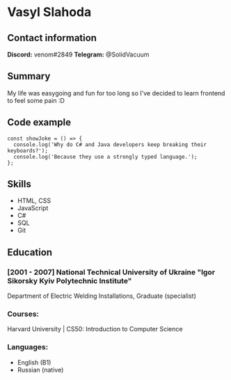 # Vasyl Slahoda

## Contact information
**Discord:** venom#2849
**Telegram:** @SolidVacuum

## Summary
My life was easygoing and fun for too long so I've decided to learn frontend to feel some pain :D
## Code example
```
const showJoke = () => {
  console.log('Why do C# and Java developers keep breaking their keyboards?');
  console.log('Because they use a strongly typed language.');
};
```

## Skills
- HTML, CSS
- JavaScript
- C#
- SQL
- Git

## Education
### [2001 - 2007] National Technical University of Ukraine "Igor Sikorsky Kyiv Polytechnic Institute"
Department of Electric Welding Installations, Graduate (specialist) 

### Courses:
Harvard University | CS50: Introduction to Computer Science

### Languages:
- English (B1)
- Russian (native)